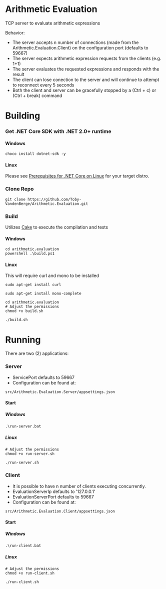 Arithmetic Evaluation
============
TCP server to evaluate arithmetic expressions

Behavior:
- The server accepts n number of connections (made from the Arithmetic.Evaluation.Client) on the configuration port (defaults to 59667)
- The server expects arithmetic expression requests from the clients (e.g. 1+1)
- The server evaluates the requested expressions and responds with the result
- The client can lose conection to the server and will continue to attempt to reconnect every 5 seconds
- Both the client and server can be gracefully stopped by a (Ctrl + c) or (Ctrl + break) command

Building
============
### Get .NET Core SDK with .NET 2.0+ runtime

#### Windows
```
choco install dotnet-sdk -y
```

#### Linux

Please see [Prerequisites for .NET Core on Linux](https://docs.microsoft.com/en-us/dotnet/core/linux-prerequisites?tabs=netcore2x) for your target distro.

### Clone Repo
```
git clone https://github.com/Toby-VandenBerge/Arithmetic.Evaluation.git
```

### Build
Utilizes [Cake](https://github.com/cake-build/cake) to execute the compilation and tests
#### Windows
```
cd arithmetic.evaluation
powershell .\build.ps1
```

#### Linux
This will require curl and mono to be installed
```
sudo apt-get install curl
```
```
sudo apt-get install mono-complete
```

```
cd arithmetic.evaluation
# Adjust the permissions
chmod +x build.sh

./build.sh
```

Running
============
There are two (2) applications:
### Server
- ServicePort defaults to 59667
- Configuration can be found at:
```
src/Arithmetic.Evaluation.Server/appsettings.json
```

#### Start
##### Windows
```
.\run-server.bat
```
##### Linux
```
# Adjust the permissions
chmod +x run-server.sh

./run-server.sh
```

### Client
- It is possible to have n number of clients executing concurrently.
- EvaluationServerIp defaults to '127.0.0.1'
- EvaluationServerPort defaults to 59667
- Configuration can be found at:
```
src/Arithmetic.Evaluation.Client/appsettings.json
```

#### Start
##### Windows
```
.\run-client.bat
```
##### Linux
```
# Adjust the permissions
chmod +x run-client.sh

./run-client.sh
```